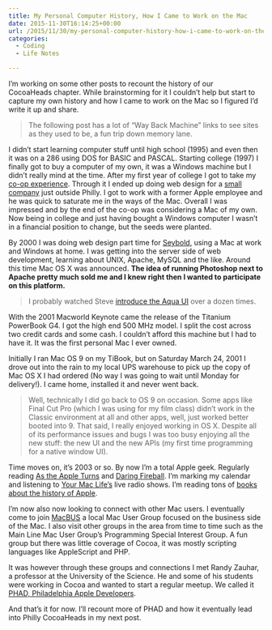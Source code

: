 ```yaml
---
title: My Personal Computer History, How I Came to Work on the Mac
date: 2015-11-30T16:14:25+00:00
url: /2015/11/30/my-personal-computer-history-how-i-came-to-work-on-the-mac/
categories:
  - Coding
  - Life Notes

---
```

I&#8217;m working on some other posts to recount the history of our CocoaHeads chapter. While brainstorming for it I couldn&#8217;t help but start to capture my own history and how I came to work on the Mac so I figured I&#8217;d write it up and share.

> The following post has a lot of &#8220;Way Back Machine&#8221; links to see sites as they used to be, a fun trip down memory lane.

I didn&#8217;t start learning computer stuff until high school (1995) and even then it was on a 286 using DOS for BASIC and PASCAL. Starting college (1997) I finally got to buy a computer of my own, it was a Windows machine but I didn&#8217;t really mind at the time. After my first year of college I got to take my [co-op experience][1]. Through it I ended up doing web design for a [small company][2] just outside Philly. I got to work with a former Apple employee and he was quick to saturate me in the ways of the Mac. Overall I was impressed and by the end of the co-op was considering a Mac of my own. Now being in college and just having bought a Windows computer I wasn&#8217;t in a financial position to change, but the seeds were planted.

By 2000 I was doing web design part time for [Seybold][3], using a Mac at work and Windows at home. I was getting into the server side of web development, learning about UNIX, Apache, MySQL and the like. Around this time Mac OS X was announced. **The idea of running Photoshop next to Apache pretty much sold me and I knew right then I wanted to participate on this platform.**

> I probably watched Steve [introduce the Aqua UI][4] over a dozen times.

With the 2001 Macworld Keynote came the release of the Titanium PowerBook G4. I got the high end 500 MHz model. I split the cost across two credit cards and some cash. I couldn&#8217;t afford this machine but I had to have it. It was the first personal Mac I ever owned.

Initially I ran Mac OS 9 on my TiBook, but on Saturday March 24, 2001 I drove out into the rain to my local UPS warehouse to pick up the copy of Mac OS X I had ordered (No way I was going to wait until Monday for delivery!). I came home, installed it and never went back.

> Well, technically I did go back to OS 9 on occasion. Some apps like Final Cut Pro (which I was using for my film class) didn&#8217;t work in the Classic environment at all and other apps, well, just worked better booted into 9. That said, I really enjoyed working in OS X. Despite all of its performance issues and bugs I was too busy enjoying all the new stuff: the new UI and the new APIs (my first time programming for a native window UI).

Time moves on, it&#8217;s 2003 or so. By now I&#8217;m a total Apple geek. Regularly reading [As the Apple Turns][5] and [Daring Fireball][6]. I&#8217;m marking my calendar and listening to [Your Mac Life&#8217;s][7] live radio shows. I&#8217;m reading tons of [books about the history of Apple][8].

I&#8217;m now also now looking to connect with other Mac users. I eventually come to join [MacBUS][9] a local Mac User Group focused on the business side of the Mac. I also visit other groups in the area from time to time such as the Main Line Mac User Group&#8217;s Programming Special Interest Group. A fun group but there was little coverage of Cocoa, it was mostly scripting languages like AppleScript and PHP.

It was however through these groups and connections I met Randy Zauhar, a professor at the University of the Science. He and some of his students were working in Cocoa and wanted to start a regular meetup. We called it [PHAD, Philadelphia Apple Developers][10].

And that&#8217;s it for now. I&#8217;ll recount more of PHAD and how it eventually lead into Philly CocoaHeads in my next post.

 [1]: http://drexel.edu/undergrad/co-op/overview/
 [2]: https://web.archive.org/web/20000619193122/http://www.starcomm.com/
 [3]: https://web.archive.org/web/20020326095101/http://seyboldreport.com/
 [4]: https://youtu.be/uGMQLfi0kGc?t=1h13m00s
 [5]: https://web.archive.org/web/20030212045303/http://appleturns.com/
 [6]: https://web.archive.org/web/20031004210145/http://daringfireball.net/
 [7]: https://web.archive.org/web/20030930202334/http://yourmaclife.com/
 [8]: http://www.folklore.org/
 [9]: https://web.archive.org/web/20020927152411/http://www.macbus.org/
 [10]: https://web.archive.org/web/20040614003648/http://phad.org/